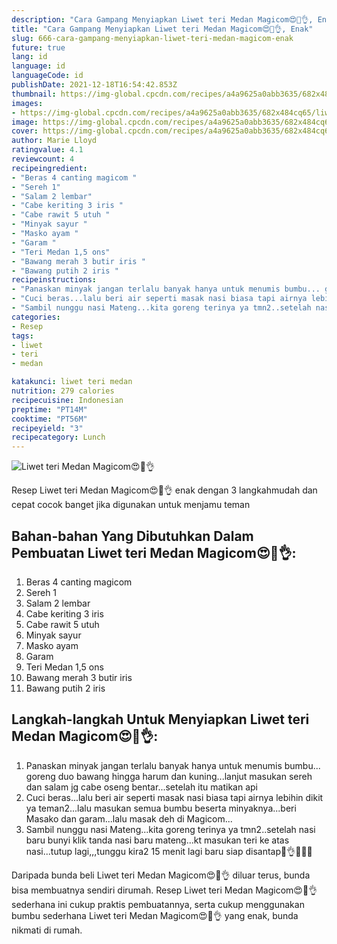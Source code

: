 ```yaml
---
description: "Cara Gampang Menyiapkan Liwet teri Medan Magicom😍🤤👌, Enak"
title: "Cara Gampang Menyiapkan Liwet teri Medan Magicom😍🤤👌, Enak"
slug: 666-cara-gampang-menyiapkan-liwet-teri-medan-magicom-enak
future: true
lang: id
language: id
languageCode: id
publishDate: 2021-12-18T16:54:42.853Z 
thumbnail: https://img-global.cpcdn.com/recipes/a4a9625a0abb3635/682x484cq65/liwet-teri-medan-magicom-foto-resep-utama.png
images:
- https://img-global.cpcdn.com/recipes/a4a9625a0abb3635/682x484cq65/liwet-teri-medan-magicom-foto-resep-utama.png
image: https://img-global.cpcdn.com/recipes/a4a9625a0abb3635/682x484cq65/liwet-teri-medan-magicom-foto-resep-utama.png
cover: https://img-global.cpcdn.com/recipes/a4a9625a0abb3635/682x484cq65/liwet-teri-medan-magicom-foto-resep-utama.png
author: Marie Lloyd
ratingvalue: 4.1
reviewcount: 4
recipeingredient:
- "Beras 4 canting magicom "
- "Sereh 1"
- "Salam 2 lembar"
- "Cabe keriting 3 iris "
- "Cabe rawit 5 utuh "
- "Minyak sayur "
- "Masko ayam "
- "Garam "
- "Teri Medan 1,5 ons"
- "Bawang merah 3 butir iris "
- "Bawang putih 2 iris "
recipeinstructions:
- "Panaskan minyak jangan terlalu banyak hanya untuk menumis bumbu... goreng duo bawang hingga harum dan kuning...lanjut masukan sereh dan salam jg cabe oseng bentar...setelah itu matikan api"
- "Cuci beras...lalu beri air seperti masak nasi biasa tapi airnya lebihin dikit ya teman2...lalu masukan semua bumbu beserta minyaknya...beri Masako dan garam...lalu masak deh di Magicom..."
- "Sambil nunggu nasi Mateng...kita goreng terinya ya tmn2..setelah nasi baru bunyi klik tanda nasi baru mateng...kt masukan teri ke atas nasi...tutup lagi,,,tunggu kira2 15 menit lagi baru siap disantap🤤👌😍😍😍"
categories:
- Resep
tags:
- liwet
- teri
- medan

katakunci: liwet teri medan 
nutrition: 279 calories
recipecuisine: Indonesian
preptime: "PT14M"
cooktime: "PT56M"
recipeyield: "3"
recipecategory: Lunch
---
```



![Liwet teri Medan Magicom😍🤤👌](https://img-global.cpcdn.com/recipes/a4a9625a0abb3635/682x484cq65/liwet-teri-medan-magicom-foto-resep-utama.png)

Resep Liwet teri Medan Magicom😍🤤👌  enak dengan 3 langkahmudah dan cepat cocok banget jika digunakan untuk menjamu teman

<!--inarticleads1-->

## Bahan-bahan Yang Dibutuhkan Dalam Pembuatan Liwet teri Medan Magicom😍🤤👌:

1. Beras 4 canting magicom 
1. Sereh 1
1. Salam 2 lembar
1. Cabe keriting 3 iris 
1. Cabe rawit 5 utuh 
1. Minyak sayur 
1. Masko ayam 
1. Garam 
1. Teri Medan 1,5 ons
1. Bawang merah 3 butir iris 
1. Bawang putih 2 iris 



<!--inarticleads2-->

## Langkah-langkah Untuk Menyiapkan Liwet teri Medan Magicom😍🤤👌:

1. Panaskan minyak jangan terlalu banyak hanya untuk menumis bumbu... goreng duo bawang hingga harum dan kuning...lanjut masukan sereh dan salam jg cabe oseng bentar...setelah itu matikan api
1. Cuci beras...lalu beri air seperti masak nasi biasa tapi airnya lebihin dikit ya teman2...lalu masukan semua bumbu beserta minyaknya...beri Masako dan garam...lalu masak deh di Magicom...
1. Sambil nunggu nasi Mateng...kita goreng terinya ya tmn2..setelah nasi baru bunyi klik tanda nasi baru mateng...kt masukan teri ke atas nasi...tutup lagi,,,tunggu kira2 15 menit lagi baru siap disantap🤤👌😍😍😍




Daripada bunda beli  Liwet teri Medan Magicom😍🤤👌  diluar terus, bunda  bisa membuatnya sendiri dirumah. Resep  Liwet teri Medan Magicom😍🤤👌  sederhana ini cukup praktis pembuatannya, serta cukup menggunakan bumbu sederhana  Liwet teri Medan Magicom😍🤤👌  yang enak, bunda nikmati di rumah.
